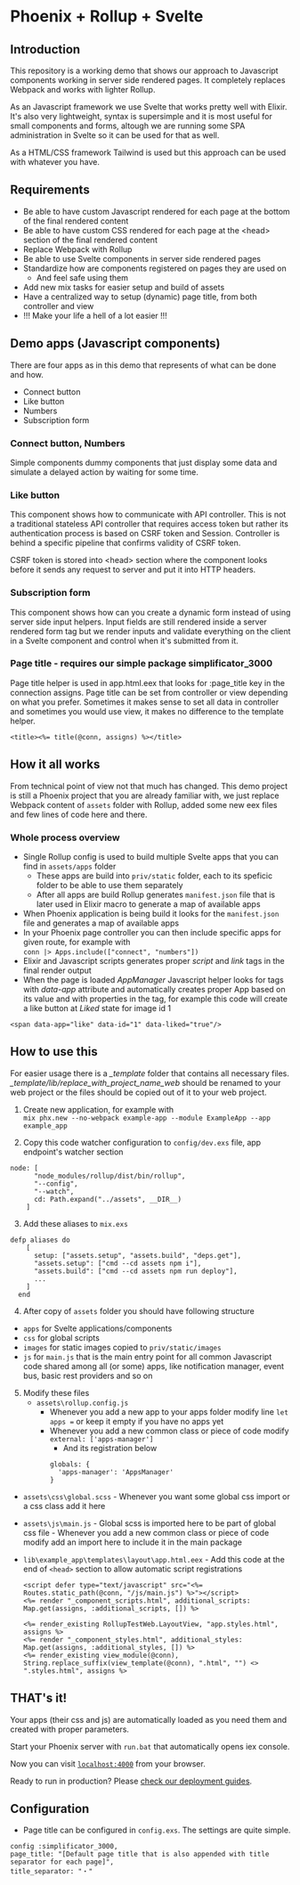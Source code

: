 # Phoenix + Rollup + Svelte

## Introduction

This repository is a working demo that shows our approach to Javascript components working in server side rendered pages. It completely replaces Webpack and works with lighter Rollup.

As an Javascript framework we use Svelte that works pretty well with Elixir. It's also very lightweight, syntax is supersimple and it is most useful for small components and forms, altough we are running some SPA administration in Svelte so it can be used for that as well.

As a HTML/CSS framework Tailwind is used but this approach can be used with whatever you have.

## Requirements

- Be able to have custom Javascript rendered for each page at the bottom of the final rendered content
- Be able to have custom CSS rendered for each page at the &lt;head&gt; section of the final rendered content
- Replace Webpack with Rollup
- Be able to use Svelte components in server side rendered pages
- Standardize how are components registered on pages they are used on
  - And feel safe using them
- Add new mix tasks for easier setup and build of assets
- Have a centralized way to setup (dynamic) page title, from both controller and view
- !!! Make your life a hell of a lot easier !!!

## Demo apps (Javascript components)

There are four apps as in this demo that represents of what can be done and how.

- Connect button
- Like button
- Numbers
- Subscription form

### Connect button, Numbers

Simple components dummy components that just display some data and simulate a delayed action by waiting for some time.

### Like button

This component shows how to communicate with API controller. This is not a traditional stateless API controller that requires access token but rather its authentication process is based on CSRF token and Session. Controller is behind a specific pipeline that confirms validity of CSRF token.

CSRF token is stored into &lt;head&gt; section where the component looks before it sends any request to server and put it into HTTP headers.

### Subscription form

This component shows how can you create a dynamic form instead of using server side input helpers. Input fields are still rendered inside a server rendered form tag but we render inputs and validate everything on the client in a Svelte component and control when it's submitted from it.

### Page title - requires our simple package simplificator_3000

Page title helper is used in app.html.eex that looks for :page_title key in the connection assigns. Page title can be set from controller or view depending on what you prefer. Sometimes it makes sense to set all data in controller and sometimes you would use view, it makes no difference to the template helper.

```
<title><%= title(@conn, assigns) %></title>
```

## How it all works

From technical point of view not that much has changed. This demo project is still a Phoenix project that you are already familiar with, we just replace Webpack content of `assets` folder with Rollup, added some new eex files and few lines of code here and there.

### Whole process overview

- Single Rollup config is used to build multiple Svelte apps that you can find in `assets/apps` folder
  - These apps are build into `priv/static` folder, each to its speficic folder to be able to use them separately
  - After all apps are build Rollup generates `manifest.json` file that is later used in Elixir macro to generate a map of available apps
- When Phoenix application is being build it looks for the `manifest.json` file and generates a map of available apps
- In your Phoenix page controller you can then include specific apps for given route, for example with  
  `conn |> Apps.include(["connect", "numbers"])`
- Elixir and Javascript scripts generates proper _script_ and _link_ tags in the final render output
- When the page is loaded _AppManager_ Javascript helper looks for tags with _data-app_ attribute and automatically creates proper App based on its value and with properties in the tag, for example this code will create a like button at _Liked_ state for image id 1

```
<span data-app="like" data-id="1" data-liked="true"/>
```

## How to use this

For easier usage there is a _\_template_ folder that contains all necessary files. _\_template/lib/replace_with_project_name_web_ should be renamed to your web project or the files should be copied out of it to your web project.

1. Create new application, for example with  
   `mix phx.new --no-webpack example-app --module ExampleApp --app example_app `

2. Copy this code watcher configuration to `config/dev.exs` file, app endpoint's watcher section

```
node: [
      "node_modules/rollup/dist/bin/rollup",
      "--config",
      "--watch",
      cd: Path.expand("../assets", __DIR__)
    ]
```

3. Add these aliases to `mix.exs`

```
defp aliases do
    [
      setup: ["assets.setup", "assets.build", "deps.get"],
      "assets.setup": ["cmd --cd assets npm i"],
      "assets.build": ["cmd --cd assets npm run deploy"],
      ...
    ]
  end
```

4. After copy of `assets` folder you should have following structure

- `apps` for Svelte applications/components
- `css` for global scripts
- `images` for static images copied to `priv/static/images`
- `js` for `main.js` that is the main entry point for all common Javascript code shared among all (or some) apps, like notification manager, event bus, basic rest providers and so on

5. Modify these files
   - `assets\rollup.config.js`
     - Whenever you add a new app to your apps folder modify line `let apps =` or keep it empty if you have no apps yet
     - Whenever you add a new common class or piece of code modify `external: ['apps-manager']`
       - And its registration below
       ```// 'OTHER COMMON CLASS NAME': 'OTHER COMMON CLASS FILE NAME INSIDE js FOLDER'
       globals: {
         'apps-manager': 'AppsManager'
       }
       ```

- `assets\css\global.scss` - Whenever you want some global css import or a css class add it here
- `assets\js\main.js` - Global scss is imported here to be part of global css file - Whenever you add a new common class or piece of code modify add an import here to include it in the main package
- `lib\example_app\templates\layout\app.html.eex` - Add this code at the end of `<head>` section to allow automatic script registrations

  ```
  <script defer type="text/javascript" src="<%= Routes.static_path(@conn, "/js/main.js") %>"></script>
  <%= render "_component_scripts.html", additional_scripts: Map.get(assigns, :additional_scripts, []) %>

  <%= render_existing RollupTestWeb.LayoutView, "app.styles.html", assigns %>
  <%= render "_component_styles.html", additional_styles: Map.get(assigns, :additional_styles, []) %>
  <%= render_existing view_module(@conn), String.replace_suffix(view_template(@conn), ".html", "") <> ".styles.html", assigns %>
  ```

## THAT's it!

Your apps (their css and js) are automatically loaded as you need them and created with proper parameters.

Start your Phoenix server with `run.bat` that automatically opens iex console.

Now you can visit [`localhost:4000`](http://localhost:4000) from your browser.

Ready to run in production? Please [check our deployment guides](https://hexdocs.pm/phoenix/deployment.html).

## Configuration

- Page title can be configured in `config.exs`. The settings are quite simple.

```
config :simplificator_3000,
page_title: "[Default page title that is also appended with title separator for each page]",
title_separator: "・"

```

